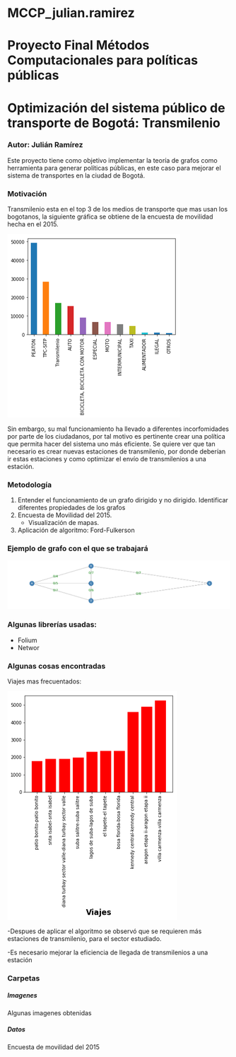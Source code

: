 # MCCP_julian.ramirez
# Proyecto Final Métodos Computacionales para políticas públicas
# Optimización del sistema público de transporte de Bogotá: Transmilenio
### Autor: Julián Ramírez


Este proyecto tiene como objetivo implementar la teoría de grafos como herramienta para generar políticas públicas, en este caso para mejorar el sistema de transportes en la ciudad de Bogotá.


### Motivación
Transmilenio esta en el top 3 de los medios de transporte que mas usan los bogotanos, la siguiente gráfica se obtiene de la encuesta de movilidad hecha en el 2015.


![alt tag](https://github.com/Juliansrami99/MCCP_julian.ramirez/blob/master/Proyecto/Imagenes/output_23_1.png)

Sin embargo, su mal funcionamiento ha llevado a diferentes incorfomidades por parte de los ciudadanos, por tal motivo es pertinente crear una política que permita hacer del sistema uno más eficiente. 
Se quiere ver que tan necesario es crear nuevas estaciones de transmilenio, por donde deberían ir estas estaciones y como optimizar el envío de transmilenios a una estación.

### Metodología
1. Entender el funcionamiento de un grafo dirigido y no dirigido. Identificar diferentes propiedades de los grafos
2. Encuesta de Movilidad del 2015.
    - Visualización de mapas.
3. Aplicación de algoritmo: Ford-Fulkerson

### Ejemplo de grafo con el que se trabajará

![alt tag](https://github.com/Juliansrami99/MCCP_julian.ramirez/blob/master/Proyecto/Imagenes/output_17_0.png)

### Algunas librerías usadas:
- Folium
- Networ


### Algunas cosas encontradas

Viajes mas frecuentados:

![alt tag](https://github.com/Juliansrami99/MCCP_julian.ramirez/blob/master/Proyecto/Imagenes/output_44_1.png)

-Despues de aplicar el algoritmo se observó que se requieren más estaciones de transmilenio, para el sector estudiado.

-Es necesario mejorar la eficiencia de llegada de transmilenios a una estación

### Carpetas

##### Imagenes

Algunas imagenes obtenidas

##### Datos

Encuesta de movilidad del 2015




